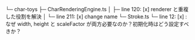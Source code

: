 └─ char-toys
├─ CharRenderingEngine.ts
│ ├─ line 120: [x] renderer と重複した役割を解決
│ └─ line 211: [x] change name
└─ Stroke.ts
└─ line 12: [x] : なぜ width, height と scaleFactor が両方必要なのか？初期化時はどう設定すべきか？
